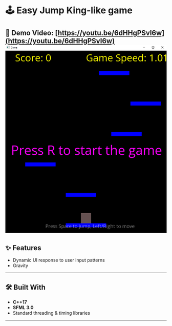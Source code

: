# 🕹️ Easy Jump King-like game 

🎥 **Demo Video**: [https://youtu.be/6dHHgPSvI6w](https://youtu.be/6dHHgPSvI6w)
![UI Preview](showcase.png)
---

## ✨ Features

- Dynamic UI response to user input patterns  
- Gravity

---

## 🛠 Built With

- **C++17**  
- **SFML 3.0**  
- Standard threading & timing libraries

---

